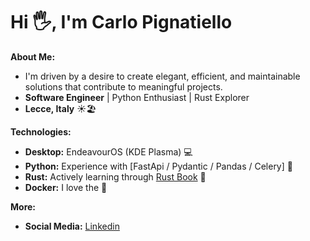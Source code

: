 # Hi 🖐️, I'm Carlo Pignatiello 

**About Me:**

* I'm driven by a desire to create elegant, efficient, and maintainable solutions that contribute to meaningful projects.
* **Software Engineer** | Python Enthusiast | Rust Explorer
* **Lecce, Italy** ☀️🏖️
  
**Technologies:**
* **Desktop:** EndeavourOS (KDE Plasma) 💻
* **Python:** Experience with [FastApi / Pydantic / Pandas / Celery] 🐍
* **Rust:** Actively learning through [Rust Book](https://doc.rust-lang.org/book/) 🦀
* **Docker:** I love the 🐳

**More:**
* **Social Media:** [Linkedin](https://www.linkedin.com/in/carlo-pignatiello95/)
